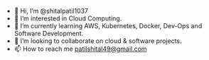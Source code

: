 - 👋 Hi, I’m @shitalpatil1037
- 👀 I’m interested in Cloud Computing.
- 🌱 I’m currently learning AWS, Kubernetes, Docker, Dev-Ops and Software Development. 
- 💞️ I’m looking to collaborate on cloud & software projects.
- 📫 How to reach me patilshital49@gmail.com

<!---
shitalpatil1037/shitalpatil1037 is a ✨ special ✨ repository because its `README.md` (this file) appears on your GitHub profile.
You can click the Preview link to take a look at your changes.
--->
